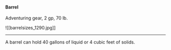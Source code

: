 #### Barrel

Adventuring gear, 2 gp, 70 lb.

![[barrelsizes_1290.jpg]]

---

A barrel can hold 40 gallons of liquid or 4 cubic feet of solids.